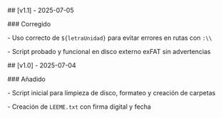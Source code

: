 \## \[v1.1] - 2025-07-05

\### Corregido

\- Uso correcto de `${letraUnidad}` para evitar errores en rutas con `:\\`

\- Script probado y funcional en disco externo exFAT sin advertencias



\## \[v1.0] - 2025-07-04

\### Añadido

\- Script inicial para limpieza de disco, formateo y creación de carpetas

\- Creación de `LEEME.txt` con firma digital y fecha

